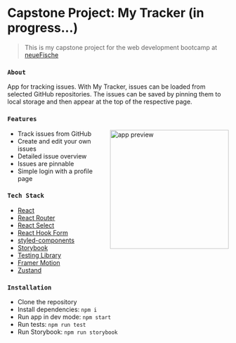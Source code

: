 # Capstone Project: My Tracker (in progress...)

> This is my capstone project for the web development bootcamp at [neueFische](https://www.neuefische.de/weiterbildung/web-development)

### `About`

App for tracking issues. With My Tracker, issues can be loaded from selected GitHub repositories. The issues can be saved by pinning them to local storage and then appear at the top of the respective page.

### `Features`

- Track issues from GitHub
  <img align="right" src="./src/images/app-preview.gif" alt="app preview" width="270">
- Create and edit your own issues
- Detailed issue overview
- Issues are pinnable
- Simple login with a profile page

### `Tech Stack`

- [React](https://beta.reactjs.org/)
- [React Router](https://reactrouter.com/)
- [React Select](https://react-select.com/home)
- [React Hook Form](https://react-hook-form.com/)
- [styled-components](https://styled-components.com/)
- [Storybook](https://storybook.js.org/)
- [Testing Library](https://testing-library.com/)
- [Framer Motion](https://www.framer.com/motion/)
- [Zustand](https://docs.pmnd.rs/zustand/introduction)

### `Installation`

- Clone the repository
- Install dependencies: `npm i`
- Run app in dev mode: `npm start`
- Run tests: `npm run test`
- Run Storybook: `npm run storybook`
